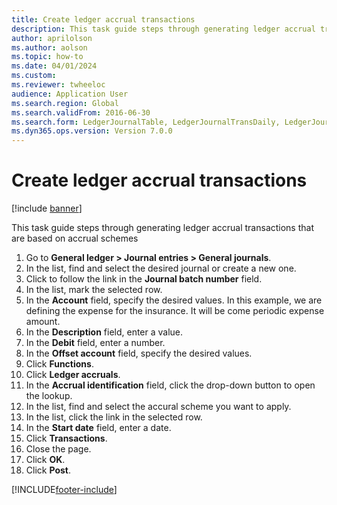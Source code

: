 ```yaml
--- 
title: Create ledger accrual transactions
description: This task guide steps through generating ledger accrual transactions that are based on accrual schemes, including a step-by-step process based on accrual schemes. 
author: aprilolson
ms.author: aolson
ms.topic: how-to
ms.date: 04/01/2024
ms.custom:
ms.reviewer: twheeloc  
audience: Application User   
ms.search.region: Global
ms.search.validFrom: 2016-06-30
ms.search.form: LedgerJournalTable, LedgerJournalTransDaily, LedgerJournalTransAccrual, LedgerJournalTransAccrualTrans
ms.dyn365.ops.version: Version 7.0.0 
---
```

# Create ledger accrual transactions

[!include [banner](../../includes/banner.md)]

This task guide steps through generating ledger accrual transactions that are based on accrual schemes

1. Go to **General ledger > Journal entries > General journals**.
2. In the list, find and select the desired journal or create a new one.
3. Click to follow the link in the **Journal batch number** field.
4. In the list, mark the selected row.
5. In the **Account** field, specify the desired values.
     In this example, we are defining the expense for the insurance. It will be come periodic expense amount.  
6. In the **Description** field, enter a value.
7. In the **Debit** field, enter a number.
8. In the **Offset account** field, specify the desired values.
9. Click **Functions**.
10. Click **Ledger accruals**.
11. In the **Accrual identification** field, click the drop-down button to open the lookup.
12. In the list, find and select the accural scheme you want to apply.
13. In the list, click the link in the selected row.
14. In the **Start date** field, enter a date.
15. Click **Transactions**.
16. Close the page.
17. Click **OK**.
18. Click **Post**.



[!INCLUDE[footer-include](../../../includes/footer-banner.md)]
